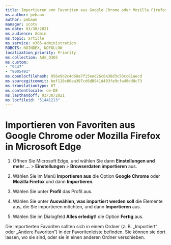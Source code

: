 ```yaml
---
title: Importieren von Favoriten aus Google Chrome oder Mozilla Firefox in Microsoft Edge
ms.author: pebaum
author: pebaum
manager: scotv
ms.date: 03/30/2021
ms.audience: Admin
ms.topic: article
ms.service: o365-administration
ROBOTS: NOINDEX, NOFOLLOW
localization_priority: Priority
ms.collection: Adm_O365
ms.custom:
- "9447"
- "9005491"
ms.openlocfilehash: 056e9b2c4d60a7f15eed26c8a38d3c50cc81aecd
ms.sourcegitcommit: bef118c00aa397cd6d8941d403fe9cfa49dd8c73
ms.translationtype: HT
ms.contentlocale: de-DE
ms.lasthandoff: 03/30/2021
ms.locfileid: "51441213"
---
```

# <a name="import-favorites-from-google-chrome-or-mozilla-firefox-to-microsoft-edge"></a>Importieren von Favoriten aus Google Chrome oder Mozilla Firefox in Microsoft Edge

1. Öffnen Sie Microsoft Edge, und wählen Sie dann **Einstellungen und mehr ...** > **Einstellungen** > **Browserdaten importieren** aus.

1. Wählen Sie im Menü **Importieren aus** die Option **Google Chrome** oder **Mozilla Firefox** und dann **Importieren**.

1. Wählen Sie unter **Profil** das Profil aus.

1. Wählen Sie unter **Auswählen, was importiert werden soll** die Elemente aus, die Sie importieren möchten, und dann **Importieren** aus.

1. Wählen Sie im Dialogfeld **Alles erledigt!** die Option **Fertig** aus.

Die importierten Favoriten sollten sich in einem Ordner (z. B. „Importiert“ oder „Andere Favoriten“) in der Favoritenleiste befinden. Sie können sie dort lassen, wo sie sind, oder sie in einen anderen Ordner verschieben.
